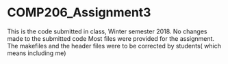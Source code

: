 # COMP206_Assignment3
This is the code submitted in class, Winter semester 2018. No changes made to the submitted code 
Most files were provided for the assignment. The makefiles and the header files were to be corrected by students( which means including me)
